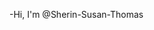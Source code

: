 -Hi, I'm @Sherin-Susan-Thomas


<!---
Sherin-Susan-Thomas/Sherin-Susan-Thomas is a ✨ special ✨ repository because its `README.md` (this file) appears on your GitHub profile.
You can click the Preview link to take a look at your changes.
--->
